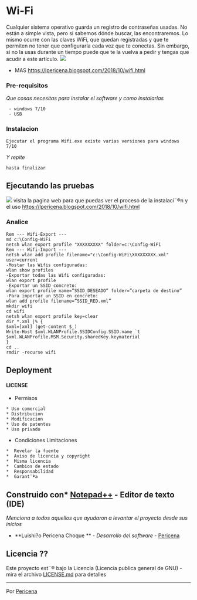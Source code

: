 # Wi-Fi 

Cualquier sistema operativo guarda un registro de contraseñas usadas. No están a simple vista, pero si sabemos dónde buscar, las encontraremos. Lo mismo ocurre con las claves WiFi, que quedan registradas y que te permiten no tener que configurarla cada vez que te conectas. Sin embargo, si no la usas durante un tiempo puede que te la vuelva a pedir y tengas que acudir a este artículo.
![](https://2.bp.blogspot.com/-XFgUd3Et6iU/XHNZ8hJAllI/AAAAAAAANtY/hTHDTTM3dbgPz5__p2MfhdYT57BmRFyvACLcBGAs/s1600/Screenshot_1.png)

- MAS  https://lpericena.blogspot.com/2018/10/wifi.html

### Pre-requisitos
_Que cosas necesitas para instalar el software y como instalarlas_

```
 - windows 7/10
 - USB 
```

### Instalacion
```
Ejecutar el programa Wifi.exe existe varias versiones para windows 7/10
```
_Y repite_
```
hasta finalizar
```

## Ejecutando las pruebas
![](https://4.bp.blogspot.com/-Oduj_bdJat8/XHNZ9wzeWWI/AAAAAAAANtk/4BR1t5jiqXI9m0vTRQSDXxI_auMsZVNnwCLcBGAs/s1600/Screenshot_4.png)
visita la pagina web para que puedas ver el proceso de la instalaci¨®n y el uso
https://lpericena.blogspot.com/2018/10/wifi.html

### Analice 
```
Rem --- Wifi-Export ---
md c:\Config-WiFi
netsh wlan export profile "XXXXXXXXX" folder=c:\Config-WiFi
Rem --- Wifi-Import ---
netsh wlan add profile filename="c:\Config-WiFi\XXXXXXXXX.xml" user=current
-Mostar las Wifis configuradas:
wlan show profiles
-Exportar todas las Wifi configuradas:
wlan export profile
-Exportar un SSID concreto:
wlan export profile name=”SSID_DESEADO” folder=”carpeta de destino”
-Para importar un SSID en concreto:
wlan add profile filename=”SSID_RED.xml”
mkdir wifi
cd wifi
netsh wlan export profile key=clear
dir *.xml |% {
$xml=[xml] (get-content $_)
Write-Host $xml.WLANProfile.SSIDConfig.SSID.name `t $xml.WLANProfile.MSM.Security.sharedKey.keymaterial
}
cd ..
rmdir -recurse wifi
```


## Deployment 
#### LICENSE
- Permisos
```
* Uso comercial
* Distribucion
* Modificacion
* Uso de patentes
* Uso privado
```
- Condiciones	Limitaciones
```
*  Revelar la fuente
*  Aviso de licencia y copyright
*  Misma licencia
*  Cambios de estado
*  Responsabilidad
*  Garant¨ªa
```
## Construido con* [Notepad++](https://notepad-plus-plus.org/download/) - Editor de texto (IDE)

_Menciona a todos aquellos que ayudaron a levantar el proyecto desde sus inicios_

* **Luishi?o Pericena Choque ** - *Desarrollo del software* - [Pericena](https://github.com/Pericena)


## Licencia ??

Este proyecto est¨® bajo la Licencia (Licencia publica general de GNU) - mira el archivo [LICENSE.md](LICENSE.md) para detalles

---
Por [Pericena](https://github.com/Pericena)
